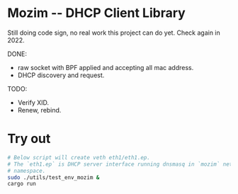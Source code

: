 # Mozim -- DHCP Client Library

Still doing code sign, no real work this project can do yet.
Check again in 2022.

DONE:
 * raw socket with BPF applied and accepting all mac address.
 * DHCP discovery and request.

TODO:
 * Verify XID.
 * Renew, rebind.

# Try out

```bash
# Below script will create veth eth1/eth1.ep.
# The `eth1.ep` is DHCP server interface running dnsmasq in `mozim` network
# namespace.
sudo ./utils/test_env_mozim &
cargo run
```
